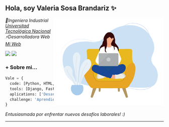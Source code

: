 <h2> Hola, soy Valeria Sosa Brandariz ✨</h2>
<img align='right' src="https://github.com/vsosabrandariz/vsosabrandariz/blob/f08ceede5bc43f41b3f745a877c336dc3c5ba683/dibujo_sin_base.png" width="350">
<p><em>	🔭Ingeniera Industrial <a href="http://www.utn.edu.ar">Universitad Tecnológica Nacional</a></br> ⚡Desarrolladora Web <a href="https://www.linkedin.com/in/valeria-sosa-brandariz-b7091b60/">Mi Web</a>
</em></p>

<p><a href="https://www.linkedin.com/in/valeria-sosa-brandariz-b7091b60/"><img src="https://img.shields.io/badge/linkedin-%230077B5.svg?&style=for-the-badge&logo=linkedin&logoColor=white" height=25></a> <a href="https://www.instagram.com/vsosabrandariz/"><img src="https://img.shields.io/badge/instagram-%23E4405F.svg?&style=for-the-badge&logo=instagram&logoColor=white" height=25></a> 
</p>

### + Sobre mi...  

```python
Vale = {
  code: [Python, HTML, CSS],
  tools: [Django, FastApi, Reflex, Bootstrap,],
  aplications: ['Desarrollo Web', 'Análisis de Datos']
  challenge: 'Aprendiendo día a día para ampliar mis conocimientos de programación'
}
```

<em>Entusiasmada por enfrentar nuevos desafíos laborales! :)</em>

---

